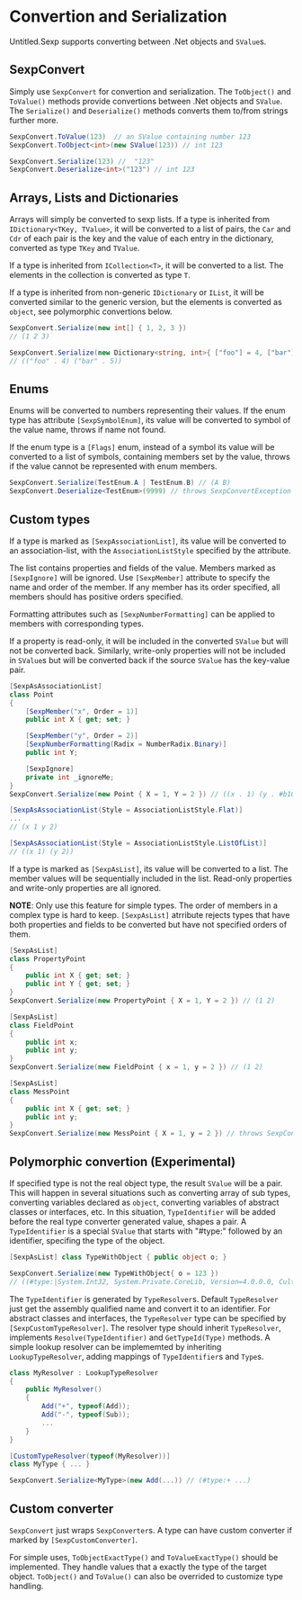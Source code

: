 # Convertion and Serialization

Untitled.Sexp supports converting between .Net objects and ```SValue```s.

## SexpConvert

Simply use ```SexpConvert``` for convertion and serialization. The ```ToObject()``` and ```ToValue()``` methods provide convertions between .Net objects and ```SValue```. The ```Serialize()``` and ```Deserialize()``` methods converts them to/from strings further more.

```csharp
SexpConvert.ToValue(123)  // an SValue containing number 123
SexpConvert.ToObject<int>(new SValue(123)) // int 123

SexpConvert.Serialize(123) //  "123"
SexpConvert.Deserialize<int>("123") // int 123
```

## Arrays, Lists and Dictionaries

Arrays will simply be converted to sexp lists.
If a type is inherited from ```IDictionary<TKey, TValue>```, it will be converted to a list of pairs, the ```Car``` and ```Cdr``` of each pair is the key and the value of each entry in the dictionary, converted as type ```TKey``` and ```TValue```.

If a type is inherited from ```ICollection<T>```, it will be converted to a list. The elements in the collection is converted as type ```T```.

If a type is inherited from non-generic ```IDictionary``` or ```IList```, it will be converted similar to the generic version, but the elements is converted as ```object```, see polymorphic convertions below.

```csharp
SexpConvert.Serialize(new int[] { 1, 2, 3 })
// (1 2 3)

SexpConvert.Serialize(new Dictionary<string, int>{ ["foo"] = 4, ["bar"] = 5 })
// (("foo" . 4) ("bar" . 5))
```

## Enums

Enums will be converted to numbers representing their values. If the enum type has attribute ```[SexpSymbolEnum]```, its value will be converted to symbol of the value name, throws if name not found.

If the enum type is a ```[Flags]``` enum, instead of a symbol its value will be converted to a list of symbols, containing members set by the value, throws if the value cannot be represented with enum members.

```csharp
SexpConvert.Serialize(TestEnum.A | TestEnum.B) // (A B)
SexpConvert.Deserialize<TestEnum>(9999) // throws SexpConvertException
```

## Custom types

If a type is marked as ```[SexpAssociationList]```, its value will be converted to an association-list, with the ```AssociationListStyle``` specified by the attribute.

The list contains properties and fields of the value. Members marked as ```[SexpIgnore]``` will be ignored. Use ```[SexpMember]``` attribute to specify the name and order of the member. If any member has its order specified, all members should has positive orders specified.

Formatting attributes such as ```[SexpNumberFormatting]``` can be applied to members with corresponding types.

If a property is read-only, it will be included in the converted ```SValue``` but will not be converted back. Similarly, write-only properties will not be included in ```SValue```s but will be converted back if the source ```SValue``` has the key-value pair.

```csharp
[SexpAsAssociationList]
class Point
{
    [SexpMember("x", Order = 1)]
    public int X { get; set; }

    [SexpMember("y", Order = 2)]
    [SexpNumberFormatting(Radix = NumberRadix.Binary)]
    public int Y;

    [SexpIgnore]
    private int _ignoreMe;
}
SexpConvert.Serialize(new Point { X = 1, Y = 2 }) // ((x . 1) (y . #b10))

[SexpAsAssociationList(Style = AssociationListStyle.Flat)]
...
// (x 1 y 2)

[SexpAsAssociationList(Style = AssociationListStyle.ListOfList)]
// ((x 1) (y 2))
```

If a type is marked as ```[SexpAsList]```, its value will be converted to a list. The member values will be sequentially included in the list. Read-only properties and write-only properties are all ignored.

__NOTE__: Only use this feature for simple types. The order of members in a complex type is hard to keep. ```[SexpAsList]``` atrribute rejects types that have both properties and fields to be converted but have not specified orders of them.

```csharp
[SexpAsList]
class PropertyPoint
{
    public int X { get; set; }
    public int Y { get; set; }
}
SexpConvert.Serialize(new PropertyPoint { X = 1, Y = 2 }) // (1 2)

[SexpAsList]
class FieldPoint
{
    public int x;
    public int y;
}
SexpConvert.Serialize(new FieldPoint { x = 1, y = 2 }) // (1 2)

[SexpAsList]
class MessPoint
{
    public int X { get; set; }
    public int y;
}
SexpConvert.Serialize(new MessPoint { X = 1, y = 2 }) // throws SexpConvertException
```

## Polymorphic convertion (Experimental)

If specified type is not the real object type, the result ```SValue``` will be a pair. This will happen in several situations such as converting array of sub types, converting variables declared as ```object```, converting variables of abstract classes or interfaces, etc. In this situation, ```TypeIdentifier``` will be added before the real type converter generated value, shapes a pair. A ```TypeIdentifier``` is a special ```SValue``` that starts with "#type:" followed by an identifier, specifing the type of the object.

```csharp
[SexpAsList] class TypeWithObject { public object o; }

SexpConvert.Serialize(new TypeWithObject{ o = 123 })
// ((#type:|System.Int32, System.Private.CoreLib, Version=4.0.0.0, Culture=neutral, PublicKeyToken=7cec85d7bea7798e| . 123))
```

The ```TypeIdentifier``` is generated by ```TypeResolver```s. Default ```TypeResolver``` just get the assembly qualified name and convert it to an identifier. For abstract classes and interfaces, the ```TypeResolver``` type can be specified by ```[SexpCustomTypeResolver]```. The resolver type should inherit ```TypeResolver```, implements ```Resolve(TypeIdentifier)``` and ```GetTypeId(Type)``` methods. A simple lookup resolver can be implememted by inheriting ```LookupTypeResolver```, adding mappings of ```TypeIdentifier```s and ```Type```s.

```csharp
class MyResolver : LookupTypeResolver
{
    public MyResolver()
    {
        Add("+", typeof(Add));
        Add("-", typeof(Sub));
        ...
    }
}

[CustomTypeResolver(typeof(MyResolver))]
class MyType { ... }

SexpConvert.Serialize<MyType>(new Add(...)) // (#type:+ ...)
```

## Custom converter

```SexpConvert``` just wraps ```SexpConverter```s. A type can have custom converter if marked by ```[SexpCustomConverter]```.

For simple uses, ```ToObjectExactType()``` and ```ToValueExactType()``` should be implemented. They handle values that a exactly the type of the target object. ```ToObject()``` and ```ToValue()``` can also be overrided to customize type handling.
